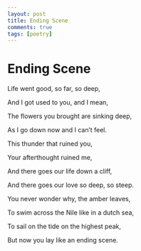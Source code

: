 ```yaml
---
layout: post
title: Ending Scene
comments: true
tags: [poetry]
---
```


# Ending Scene

Life went good, so far, so deep,

And I got used to you, and I mean,

The flowers you brought are sinking deep,

As I go down now and I can’t feel.

This thunder that ruined you,

Your afterthought ruined me,

And there goes our life down a cliff,

And there goes our love so deep, so steep.

You never wonder why, the amber leaves,

To swim across the Nile like in a dutch sea,

To sail on the tide on the highest peak,

But now you lay like an ending scene.
